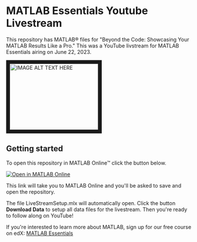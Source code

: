 # MATLAB Essentials Youtube Livestream

This repository has MATLAB&reg; files for "Beyond the Code: Showcasing Your MATLAB Results Like a Pro." This was a YouTube livstream for MATLAB Essentials airing on June 22, 2023. 

<a href="http://www.youtube.com/watch?feature=player_embedded&v=J45_lJS5cKU
" target="_blank"><img src="http://img.youtube.com/vi/J45_lJS5cKU/0.jpg" 
alt="IMAGE ALT TEXT HERE" width="240" height="180" border="10" /></a>

## Getting started

To open this repository in MATLAB Online&trade; click the button below. 

[![Open in MATLAB Online](https://www.mathworks.com/images/responsive/global/open-in-matlab-online.svg)](https://matlab.mathworks.com/open/github/v1?repo=mathworks/matlab-essentials-livestream&file=LivestreamSetup.mlx)

This link will take you to MATLAB Online and you'll be asked to save and open the repository.

The file LiveStreamSetup.mlx will automatically open. Click the button **Download Data** to setup all data files for the livestream. Then you're ready to follow along on YouTube!

If you're interested to learn more about MATLAB, sign up for our free course on edX: [MATLAB Essentials](https://www.edx.org/course/matlab-essentials)


